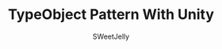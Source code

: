 ---
layout: post
title:  "TypeObject Pattern With Unity"
author: SWeetJelly
categories: [ c#, design pattern, unity ]
image: assets/images/5.jpg
featured: true
---